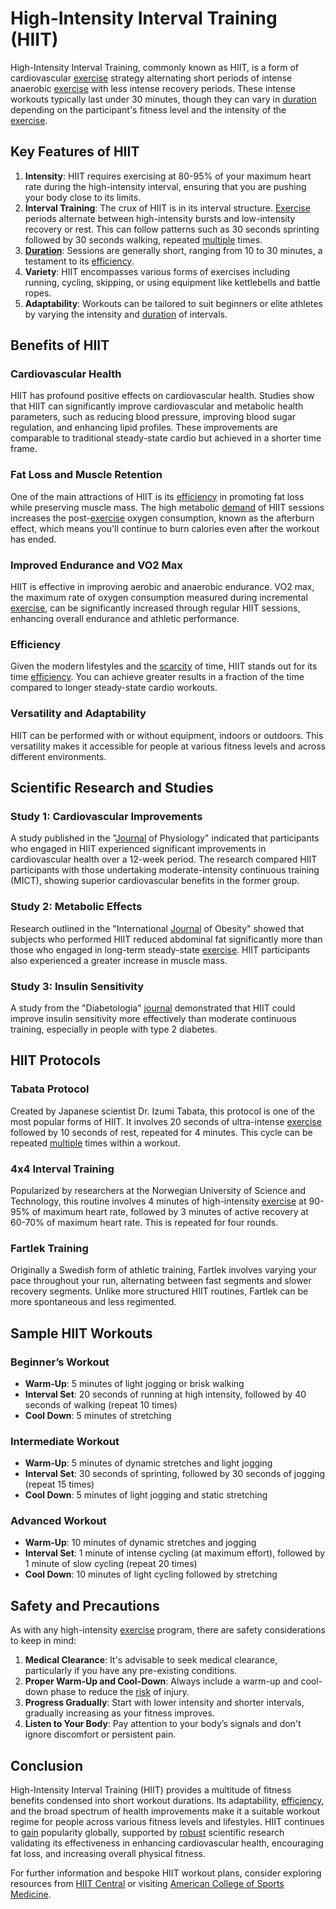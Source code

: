 # High-Intensity Interval Training (HIIT)

High-Intensity Interval Training, commonly known as HIIT, is a form of cardiovascular [exercise](../e/exercise.md) strategy alternating short periods of intense anaerobic [exercise](../e/exercise.md) with less intense recovery periods. These intense workouts typically last under 30 minutes, though they can vary in [duration](../d/duration.md) depending on the participant's fitness level and the intensity of the [exercise](../e/exercise.md).

## Key Features of HIIT

1. **Intensity**: HIIT requires exercising at 80-95% of your maximum heart rate during the high-intensity interval, ensuring that you are pushing your body close to its limits.
2. **Interval Training**: The crux of HIIT is in its interval structure. [Exercise](../e/exercise.md) periods alternate between high-intensity bursts and low-intensity recovery or rest. This can follow patterns such as 30 seconds sprinting followed by 30 seconds walking, repeated [multiple](../m/multiple.md) times.
3. **[Duration](../d/duration.md)**: Sessions are generally short, ranging from 10 to 30 minutes, a testament to its [efficiency](../e/efficiency.md).
4. **Variety**: HIIT encompasses various forms of exercises including running, cycling, skipping, or using equipment like kettlebells and battle ropes.
5. **Adaptability**: Workouts can be tailored to suit beginners or elite athletes by varying the intensity and [duration](../d/duration.md) of intervals.

## Benefits of HIIT

### Cardiovascular Health
HIIT has profound positive effects on cardiovascular health. Studies show that HIIT can significantly improve cardiovascular and metabolic health parameters, such as reducing blood pressure, improving blood sugar regulation, and enhancing lipid profiles. These improvements are comparable to traditional steady-state cardio but achieved in a shorter time frame.

### Fat Loss and Muscle Retention
One of the main attractions of HIIT is its [efficiency](../e/efficiency.md) in promoting fat loss while preserving muscle mass. The high metabolic [demand](../d/demand.md) of HIIT sessions increases the post-[exercise](../e/exercise.md) oxygen consumption, known as the afterburn effect, which means you'll continue to burn calories even after the workout has ended.

### Improved Endurance and VO2 Max
HIIT is effective in improving aerobic and anaerobic endurance. VO2 max, the maximum rate of oxygen consumption measured during incremental [exercise](../e/exercise.md), can be significantly increased through regular HIIT sessions, enhancing overall endurance and athletic performance.

### Efficiency
Given the modern lifestyles and the [scarcity](../s/scarcity.md) of time, HIIT stands out for its time [efficiency](../e/efficiency.md). You can achieve greater results in a fraction of the time compared to longer steady-state cardio workouts.

### Versatility and Adaptability
HIIT can be performed with or without equipment, indoors or outdoors. This versatility makes it accessible for people at various fitness levels and across different environments.

## Scientific Research and Studies

### Study 1: Cardiovascular Improvements
A study published in the "[Journal](../j/journal.md) of Physiology" indicated that participants who engaged in HIIT experienced significant improvements in cardiovascular health over a 12-week period. The research compared HIIT participants with those undertaking moderate-intensity continuous training (MICT), showing superior cardiovascular benefits in the former group.

### Study 2: Metabolic Effects
Research outlined in the "International [Journal](../j/journal.md) of Obesity" showed that subjects who performed HIIT reduced abdominal fat significantly more than those who engaged in long-term steady-state [exercise](../e/exercise.md). HIIT participants also experienced a greater increase in muscle mass.

### Study 3: Insulin Sensitivity
A study from the "Diabetologia" [journal](../j/journal.md) demonstrated that HIIT could improve insulin sensitivity more effectively than moderate continuous training, especially in people with type 2 diabetes.

## HIIT Protocols

### Tabata Protocol
Created by Japanese scientist Dr. Izumi Tabata, this protocol is one of the most popular forms of HIIT. It involves 20 seconds of ultra-intense [exercise](../e/exercise.md) followed by 10 seconds of rest, repeated for 4 minutes. This cycle can be repeated [multiple](../m/multiple.md) times within a workout.

### 4x4 Interval Training
Popularized by researchers at the Norwegian University of Science and Technology, this routine involves 4 minutes of high-intensity [exercise](../e/exercise.md) at 90-95% of maximum heart rate, followed by 3 minutes of active recovery at 60-70% of maximum heart rate. This is repeated for four rounds.

### Fartlek Training
Originally a Swedish form of athletic training, Fartlek involves varying your pace throughout your run, alternating between fast segments and slower recovery segments. Unlike more structured HIIT routines, Fartlek can be more spontaneous and less regimented.

## Sample HIIT Workouts

### Beginner’s Workout
- **Warm-Up**: 5 minutes of light jogging or brisk walking
- **Interval Set**: 20 seconds of running at high intensity, followed by 40 seconds of walking (repeat 10 times)
- **Cool Down**: 5 minutes of stretching

### Intermediate Workout
- **Warm-Up**: 5 minutes of dynamic stretches and light jogging
- **Interval Set**: 30 seconds of sprinting, followed by 30 seconds of jogging (repeat 15 times)
- **Cool Down**: 5 minutes of light jogging and static stretching

### Advanced Workout
- **Warm-Up**: 10 minutes of dynamic stretches and jogging
- **Interval Set**: 1 minute of intense cycling (at maximum effort), followed by 1 minute of slow cycling (repeat 20 times)
- **Cool Down**: 10 minutes of light cycling followed by stretching

## Safety and Precautions

As with any high-intensity [exercise](../e/exercise.md) program, there are safety considerations to keep in mind:
1. **Medical Clearance**: It's advisable to seek medical clearance, particularly if you have any pre-existing conditions.
2. **Proper Warm-Up and Cool-Down**: Always include a warm-up and cool-down phase to reduce the [risk](../r/risk.md) of injury.
3. **Progress Gradually**: Start with lower intensity and shorter intervals, gradually increasing as your fitness improves.
4. **Listen to Your Body**: Pay attention to your body’s signals and don't ignore discomfort or persistent pain.

## Conclusion

High-Intensity Interval Training (HIIT) provides a multitude of fitness benefits condensed into short workout durations. Its adaptability, [efficiency](../e/efficiency.md), and the broad spectrum of health improvements make it a suitable workout regime for people across various fitness levels and lifestyles. HIIT continues to [gain](../g/gain.md) popularity globally, supported by [robust](../r/robust.md) scientific research validating its effectiveness in enhancing cardiovascular health, encouraging fat loss, and increasing overall physical fitness.

For further information and bespoke HIIT workout plans, consider exploring resources from [HIIT Central](https://www.hiitcentral.com) or visiting [American College of Sports Medicine](https://www.acsm.org).
